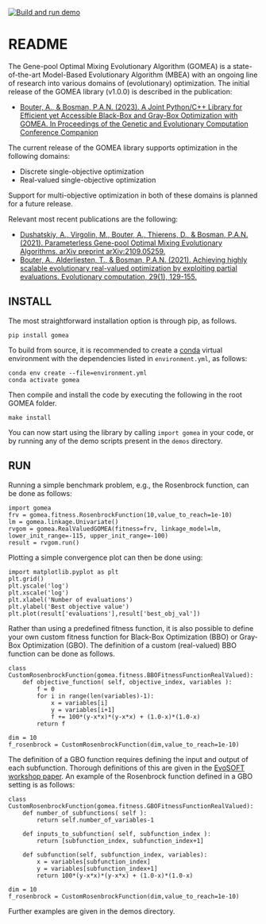[![Build and run demo](https://github.com/abouter/gomea/actions/workflows/run_demo.yml/badge.svg?branch=main)](https://github.com/abouter/gomea/actions/workflows/run_demo.yml)

# README
The Gene-pool Optimal Mixing Evolutionary Algorithm (GOMEA) is a state-of-the-art Model-Based Evolutionary Algorithm (MBEA) with an ongoing line of research into various domains of (evolutionary) optimization.
The initial release of the GOMEA library (v1.0.0) is described in the publication:
- [Bouter, A., & Bosman, P.A.N. (2023). A Joint Python/C++ Library for Efficient yet Accessible Black-Box and Gray-Box Optimization with GOMEA. In Proceedings of the Genetic and Evolutionary Computation Conference Companion](https://arxiv.org/abs/2305.06246)

The current release of the GOMEA library supports optimization in the following domains:
- Discrete single-objective optimization
- Real-valued single-objective optimization

Support for multi-objective optimization in both of these domains is planned for a future release.

Relevant most recent publications are the following:
- [Dushatskiy, A., Virgolin, M., Bouter, A., Thierens, D., & Bosman, P.A.N. (2021). Parameterless Gene-pool Optimal Mixing Evolutionary Algorithms. arXiv preprint arXiv:2109.05259.](https://arxiv.org/abs/2109.05259)
- [Bouter, A., Alderliesten, T., & Bosman, P.A.N. (2021). Achieving highly scalable evolutionary real-valued optimization by exploiting partial evaluations. Evolutionary computation, 29(1), 129-155.](https://ieeexplore.ieee.org/abstract/document/9367090)

## INSTALL
The most straightforward installation option is through pip, as follows.
```
pip install gomea
```

To build from source, it is recommended to create a [conda](https://docs.conda.io/projects/conda/en/latest/index.html) virtual environment with the dependencies listed in `environment.yml`, as follows:
```
conda env create --file=environment.yml
conda activate gomea
```
Then compile and install the code by executing the following in the root GOMEA folder.
```
make install
```
You can now start using the library by calling `import gomea` in your code, or by running any of the demo scripts present in the `demos` directory.

## RUN
Running a simple benchmark problem, e.g., the Rosenbrock function, can be done as follows:
```
import gomea
frv = gomea.fitness.RosenbrockFunction(10,value_to_reach=1e-10)
lm = gomea.linkage.Univariate()
rvgom = gomea.RealValuedGOMEA(fitness=frv, linkage_model=lm, lower_init_range=-115, upper_init_range=-100)
result = rvgom.run()
```

Plotting a simple convergence plot can then be done using:
```
import matplotlib.pyplot as plt
plt.grid()
plt.yscale('log')
plt.xscale('log')
plt.xlabel('Number of evaluations')
plt.ylabel('Best objective value')
plt.plot(result['evaluations'],result['best_obj_val'])
```

Rather than using a predefined fitness function, it is also possible to define your own custom fitness function for Black-Box Optimization (BBO) or Gray-Box Optimization (GBO). The definition of a custom (real-valued) BBO function can be done as follows.
```
class CustomRosenbrockFunction(gomea.fitness.BBOFitnessFunctionRealValued):
    def objective_function( self, objective_index, variables ):
        f = 0
        for i in range(len(variables)-1):
            x = variables[i]
            y = variables[i+1]
            f += 100*(y-x*x)*(y-x*x) + (1.0-x)*(1.0-x)
        return f

dim = 10
f_rosenbrock = CustomRosenbrockFunction(dim,value_to_reach=1e-10)
```

The definition of a GBO function requires defining the input and output of each subfunction. Thorough definitions of this are given in the [EvoSOFT workshop paper](https://arxiv.org/abs/2305.06246).
An example of the Rosenbrock function defined in a GBO setting is as follows:
```
class CustomRosenbrockFunction(gomea.fitness.GBOFitnessFunctionRealValued):
    def number_of_subfunctions( self ):
        return self.number_of_variables-1
    
    def inputs_to_subfunction( self, subfunction_index ):
        return [subfunction_index, subfunction_index+1]

    def subfunction(self, subfunction_index, variables):
        x = variables[subfunction_index]
        y = variables[subfunction_index+1]
        return 100*(y-x*x)*(y-x*x) + (1.0-x)*(1.0-x)
        
dim = 10
f_rosenbrock = CustomRosenbrockFunction(dim,value_to_reach=1e-10)
```

Further examples are given in the demos directory.
